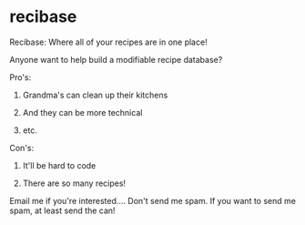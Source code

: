 recibase
========

Recibase: Where all of your recipes are in one place!

Anyone want to help build a modifiable recipe database?


Pro's:
1. Grandma's can clean up their kitchens

2. And they can be more technical

3. etc.


Con's:

1. It'll be hard to code

2. There are so many recipes!


Email me if you're interested.... Don't send me spam.
If you want to send me spam, at least send the can!
